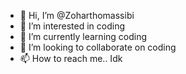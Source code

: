 - 👋 Hi, I’m @Zoharthomassibi
- 👀 I’m interested in coding
- 🌱 I’m currently learning coding
- 💞️ I’m looking to collaborate on coding
- 📫 How to reach me.. Idk

<!---
Zoharthomassibi/Zoharthomassibi is a ✨ special ✨ repository because its `README.md` (this file) appears on your GitHub profile.
You can click the Preview link to take a look at your changes.
--->
